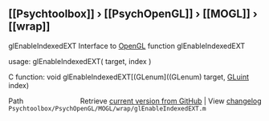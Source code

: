 ## [[Psychtoolbox]] &#8250; [[PsychOpenGL]] &#8250; [[MOGL]] &#8250; [[wrap]]

glEnableIndexedEXT  Interface to [OpenGL](OpenGL) function glEnableIndexedEXT  
  
usage:  glEnableIndexedEXT( target, index )  
  
C function:  void glEnableIndexedEXT[(GLenum]((GLenum) target, [GLuint](GLuint) index)  




<div class="code_header" style="text-align:right;">
  <span style="float:left;">Path&nbsp;&nbsp;</span> <span class="counter">Retrieve <a href=
  "https://raw.github.com/Psychtoolbox-3/Psychtoolbox-3/beta/Psychtoolbox/PsychOpenGL/MOGL/wrap/glEnableIndexedEXT.m">current version from GitHub</a> | View <a href=
  "https://github.com/Psychtoolbox-3/Psychtoolbox-3/commits/beta/Psychtoolbox/PsychOpenGL/MOGL/wrap/glEnableIndexedEXT.m">changelog</a></span>
</div>
<div class="code">
  <code>Psychtoolbox/PsychOpenGL/MOGL/wrap/glEnableIndexedEXT.m</code>
</div>


